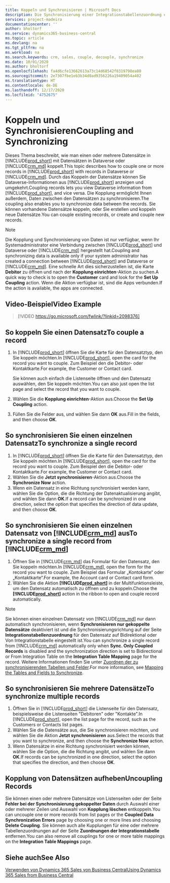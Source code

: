 ```yaml
---
title: Koppeln und Synchronisieren | Microsoft Docs
description: Die Synchronisierung einer Integrationstabellenzuordnung ermöglicht die Datensynchronisierung in allen Datensätzen in einer Tabelle in Business Central und der Dynamics 365 Sales-Tabellen, die gekoppelt sind.
services: project-madeira
documentationcenter: ''
author: bholtorf
ms.service: dynamics365-business-central
ms.topic: article
ms.devlang: na
ms.tgt_pltfrm: na
ms.workload: na
ms.search.keywords: crm, sales, couple, decouple, synchronize
ms.date: 10/01/2020
ms.author: bholtorf
ms.openlocfilehash: fa4d6cfe13662613a73c14d68542f8319798ea80
ms.sourcegitcommit: 2e7307fbe1eb3b34d0ad9356226a19409054a402
ms.translationtype: HT
ms.contentlocale: de-DE
ms.lasthandoff: 12/17/2020
ms.locfileid: "4752675"
---
```

# <a name="coupling-and-synchronizing"></a><span data-ttu-id="09544-103">Koppeln und Synchronisieren</span><span class="sxs-lookup"><span data-stu-id="09544-103">Coupling and Synchronizing</span></span>
<span data-ttu-id="09544-104">Dieses Thema beschreibt, wie man einen oder mehrere Datensätze in [!INCLUDE[prod_short](includes/prod_short.md)] mit Datensätzen in Dataverse oder [!INCLUDE[crm_md](includes/crm_md.md)] koppelt.</span><span class="sxs-lookup"><span data-stu-id="09544-104">This topic describes how to couple one or more records in [!INCLUDE[prod_short](includes/prod_short.md)] with records in Dataverse or [!INCLUDE[crm_md](includes/crm_md.md)].</span></span> <span data-ttu-id="09544-105">Durch das Koppeln der Datensätze können Sie Dataverse-Informationen aus [!INCLUDE[prod_short](includes/prod_short.md)] anzeigen und umgekehrt.</span><span class="sxs-lookup"><span data-stu-id="09544-105">Coupling records lets you view Dataverse information from [!INCLUDE[prod_short](includes/prod_short.md)], and vice versa.</span></span> <span data-ttu-id="09544-106">Die Kopplung ermöglicht Ihnen außerdem, Daten zwischen den Datensätzen zu synchronisieren.</span><span class="sxs-lookup"><span data-stu-id="09544-106">The coupling also enables you to synchronize data between the records.</span></span> <span data-ttu-id="09544-107">Sie können vorhandene Datensätze koppeln, oder Sie erstellen und koppeln neue Datensätze.</span><span class="sxs-lookup"><span data-stu-id="09544-107">You can couple existing records, or create and couple new records.</span></span>

> [!Note]
> <span data-ttu-id="09544-108">Die Kopplung und Synchronisierung von Daten ist nur verfügbar, wenn Ihr Systemadministrator eine Verbindung zwischen [!INCLUDE[prod_short](includes/prod_short.md)] und Dataverse oder [!INCLUDE[crm_md](includes/crm_md.md)] hergestellt hat.</span><span class="sxs-lookup"><span data-stu-id="09544-108">Coupling and synchronizing data is available only if your system administrator has created a connection between [!INCLUDE[prod_short](includes/prod_short.md)] and Dataverse or [!INCLUDE[crm_md](includes/crm_md.md)].</span></span> <span data-ttu-id="09544-109">Eine schnelle Art dies sicherzustellen ist, die Karte **Debitor** zu öffnen und nach der **Kopplung einrichten**-Aktion zu suchen.</span><span class="sxs-lookup"><span data-stu-id="09544-109">A quick way to check is to open the **Customer** card and look for the **Set Up Coupling** action.</span></span> <span data-ttu-id="09544-110">Wenn die Aktion verfügbar ist, sind die Apps verbunden.</span><span class="sxs-lookup"><span data-stu-id="09544-110">If the action is available, the apps are connected.</span></span>   

## <a name="video-example"></a><span data-ttu-id="09544-111">Video-Beispiel</span><span class="sxs-lookup"><span data-stu-id="09544-111">Video Example</span></span>

> [!VIDEO https://go.microsoft.com/fwlink/?linkid=2098376]

## <a name="to-couple-a-record"></a><span data-ttu-id="09544-112">So koppeln Sie einen Datensatz</span><span class="sxs-lookup"><span data-stu-id="09544-112">To couple a record</span></span>  
1.  <span data-ttu-id="09544-113">In [!INCLUDE[prod_short](includes/prod_short.md)] öffnen Sie die Karte für den Datensatztyp, den Sie koppeln möchten.</span><span class="sxs-lookup"><span data-stu-id="09544-113">In [!INCLUDE[prod_short](includes/prod_short.md)], open the card for the record you want to couple.</span></span> <span data-ttu-id="09544-114">Zum Beispiel den die Debitor- oder Kontaktkarte.</span><span class="sxs-lookup"><span data-stu-id="09544-114">For example, the Customer or Contact card.</span></span>  

    <span data-ttu-id="09544-115">Sie können auch einfach die Listenseite öffnen und den Datensatz auswählen, den Sie koppeln möchten.</span><span class="sxs-lookup"><span data-stu-id="09544-115">You can also just open the list page and select the record that you want to couple.</span></span>  

2.  <span data-ttu-id="09544-116">Wählen Sie die **Kopplung einrichten**-Aktion aus.</span><span class="sxs-lookup"><span data-stu-id="09544-116">Choose the **Set Up Coupling** action.</span></span>  
3.  <span data-ttu-id="09544-117">Füllen Sie die Felder aus, und wählen Sie dann **OK** aus.</span><span class="sxs-lookup"><span data-stu-id="09544-117">Fill in the fields, and then choose **OK**.</span></span>  

## <a name="to-synchronize-a-single-record"></a><span data-ttu-id="09544-118">So synchronisieren Sie einen einzelnen Datensatz</span><span class="sxs-lookup"><span data-stu-id="09544-118">To synchronize a single record</span></span>  
1.  <span data-ttu-id="09544-119">In [!INCLUDE[prod_short](includes/prod_short.md)] öffnen Sie die Karte für den Datensatztyp, den Sie koppeln möchten.</span><span class="sxs-lookup"><span data-stu-id="09544-119">In [!INCLUDE[prod_short](includes/prod_short.md)], open the card for the record you want to couple.</span></span> <span data-ttu-id="09544-120">Zum Beispiel den die Debitor- oder Kontaktkarte.</span><span class="sxs-lookup"><span data-stu-id="09544-120">For example, the Customer or Contact card.</span></span>  
2.  <span data-ttu-id="09544-121">Wählen Sie die **Jetzt synchronisieren**-Aktion aus.</span><span class="sxs-lookup"><span data-stu-id="09544-121">Choose the **Synchronize Now** action.</span></span>  
3.  <span data-ttu-id="09544-122">Wenn ein Datensatz in eine Richtung synchronisiert werden kann, wählen Sie die Option, die die Richtung der Datenaktualisierung angibt, und wählen Sie dann **OK**.</span><span class="sxs-lookup"><span data-stu-id="09544-122">If a record can be synchronized in one direction, select the option that specifies the direction of data update, and then choose **OK**.</span></span>  

## <a name="to-synchronize-a-single-record-from-crm_md"></a><span data-ttu-id="09544-123">So synchronisieren Sie einen einzelnen Datensatz von [!INCLUDE[crm_md](includes/crm_md.md)] aus</span><span class="sxs-lookup"><span data-stu-id="09544-123">To synchronize a single record from [!INCLUDE[crm_md](includes/crm_md.md)]</span></span>  
1.  <span data-ttu-id="09544-124">Öffnen Sie in [!INCLUDE[crm_md](includes/crm_md.md)] das Formular für den Datensatz, den Sie koppeln möchten.</span><span class="sxs-lookup"><span data-stu-id="09544-124">In [!INCLUDE[crm_md](includes/crm_md.md)], open the form for the record you want to couple.</span></span> <span data-ttu-id="09544-125">Zum Beispiel das Formular „Kontokarte“ oder „Kontaktkarte“.</span><span class="sxs-lookup"><span data-stu-id="09544-125">For example, the Account card or Contact card form.</span></span>  
2.  <span data-ttu-id="09544-126">Wählen Sie die Aktion **[!INCLUDE[prod_short](includes/prod_short.md)]** in der Multifunktionsleiste, um den Datensatz automatisch zu öffnen und zu koppeln.</span><span class="sxs-lookup"><span data-stu-id="09544-126">Choose the **[!INCLUDE[prod_short](includes/prod_short.md)]** action in the ribbon to open and couple record automatically.</span></span>

> [!Note]
> <span data-ttu-id="09544-127">Sie können einen einzelnen Datensatz von [!INCLUDE[crm_md](includes/crm_md.md)] nur dann automatisch synchronisieren, wenn **Synchronisieren nur gekoppelte Datensätze** deaktiviert ist und die Synchronisierungsrichtung auf der Seite **Integrationstabellenzuordnung** für den Datensatz auf Bidirektional oder Von Integrationstabelle eingestellt ist.</span><span class="sxs-lookup"><span data-stu-id="09544-127">You can synchronize a single record from [!INCLUDE[crm_md](includes/crm_md.md)] automatically only when **Sync. Only Coupled Records** is disabled and the synchronization direction is set to Bidirectional or From Integration Table on the **Integration Table Mapping** page for the record.</span></span> <span data-ttu-id="09544-128">Weitere Informationen finden Sie unter [Zuordnen der zu synchronisierenden Tabellen und Felder](admin-how-to-modify-table-mappings-for-synchronization.md#creating-new-records).</span><span class="sxs-lookup"><span data-stu-id="09544-128">For more information, see [Mapping the Tables and Fields to Synchronize](admin-how-to-modify-table-mappings-for-synchronization.md#creating-new-records).</span></span>     

## <a name="to-synchronize-multiple-records"></a><span data-ttu-id="09544-129">So synchronisieren Sie mehrere Datensätze</span><span class="sxs-lookup"><span data-stu-id="09544-129">To synchronize multiple records</span></span>  
1.  <span data-ttu-id="09544-130">Öffnen Sie in [!INCLUDE[prod_short](includes/prod_short.md)] die Listenseite für den Datensatz, beispielsweise die Listenseiten "Debitoren" oder "Kontakte".</span><span class="sxs-lookup"><span data-stu-id="09544-130">In [!INCLUDE[prod_short](includes/prod_short.md)], open the list page for the record, such as the Customers or Contacts list pages.</span></span>  
2.  <span data-ttu-id="09544-131">Wählen Sie die Datensätze aus, die Sie synchronisieren möchten, und wählen Sie die Aktion **Jetzt synchronisieren** aus.</span><span class="sxs-lookup"><span data-stu-id="09544-131">Select the records that you want to synchronize, and then choose the **Synchronize Now** action.</span></span>  
3.  <span data-ttu-id="09544-132">Wenn Datensätze in eine Richtung synchronisiert werden können, wählen Sie die Option, die die Richtung angibt, und wählen Sie dann **OK**.</span><span class="sxs-lookup"><span data-stu-id="09544-132">If records can be synchronized in one direction, select the option that specifies the direction, and then choose **OK**.</span></span>  

## <a name="uncoupling-records"></a><span data-ttu-id="09544-133">Kopplung von Datensätzen aufheben</span><span class="sxs-lookup"><span data-stu-id="09544-133">Uncoupling Records</span></span>
<span data-ttu-id="09544-134">Sie können einen oder mehrere Datensätze von Listenseiten oder der Seite **Fehler bei der Synchronisierung gekoppelter Daten** durch Auswahl einer oder mehrerer Zeilen und Auswahl von **Kopplung löschen** entkoppeln.</span><span class="sxs-lookup"><span data-stu-id="09544-134">You can uncouple one or more records from list pages or the **Coupled Data Synchronization Errors** page by choosing one or more lines and choosing **Delete Coupling**.</span></span> <span data-ttu-id="09544-135">Sie können auch alle Kupplungen für eine oder mehrere Tabellenzuordnungen auf der Seite **Zuordnungen der Integrationstabelle** entfernen.</span><span class="sxs-lookup"><span data-stu-id="09544-135">You can also remove all couplings for one or more table mappings on the **Integration Table Mappings** page.</span></span>

## <a name="see-also"></a><span data-ttu-id="09544-136">Siehe auch</span><span class="sxs-lookup"><span data-stu-id="09544-136">See Also</span></span>  
[<span data-ttu-id="09544-137">Verwenden von Dynamics 365 Sales von Business Central</span><span class="sxs-lookup"><span data-stu-id="09544-137">Using Dynamics 365 Sales from Business Central</span></span>](marketing-integrate-dynamicscrm.md)
